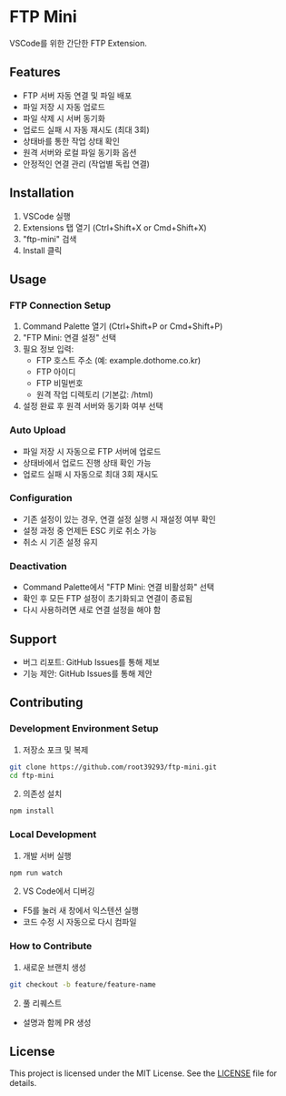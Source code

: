 # FTP Mini

VSCode를 위한 간단한 FTP Extension.

## Features

- FTP 서버 자동 연결 및 파일 배포
- 파일 저장 시 자동 업로드
- 파일 삭제 시 서버 동기화
- 업로드 실패 시 자동 재시도 (최대 3회)
- 상태바를 통한 작업 상태 확인
- 원격 서버와 로컬 파일 동기화 옵션
- 안정적인 연결 관리 (작업별 독립 연결)

## Installation

1. VSCode 실행
2. Extensions 탭 열기 (Ctrl+Shift+X or Cmd+Shift+X)
3. "ftp-mini" 검색
4. Install 클릭

## Usage

### FTP Connection Setup

1. Command Palette 열기 (Ctrl+Shift+P or Cmd+Shift+P)
2. "FTP Mini: 연결 설정" 선택
3. 필요 정보 입력:
   - FTP 호스트 주소 (예: example.dothome.co.kr)
   - FTP 아이디
   - FTP 비밀번호
   - 원격 작업 디렉토리 (기본값: /html)
4. 설정 완료 후 원격 서버와 동기화 여부 선택

### Auto Upload

- 파일 저장 시 자동으로 FTP 서버에 업로드
- 상태바에서 업로드 진행 상태 확인 가능
- 업로드 실패 시 자동으로 최대 3회 재시도

### Configuration

- 기존 설정이 있는 경우, 연결 설정 실행 시 재설정 여부 확인
- 설정 과정 중 언제든 ESC 키로 취소 가능
- 취소 시 기존 설정 유지

### Deactivation

- Command Palette에서 "FTP Mini: 연결 비활성화" 선택
- 확인 후 모든 FTP 설정이 초기화되고 연결이 종료됨
- 다시 사용하려면 새로 연결 설정을 해야 함

## Support

- 버그 리포트: GitHub Issues를 통해 제보
- 기능 제안: GitHub Issues를 통해 제안

## Contributing

### Development Environment Setup

1. 저장소 포크 및 복제
~~~bash
git clone https://github.com/root39293/ftp-mini.git
cd ftp-mini
~~~

2. 의존성 설치
~~~bash
npm install
~~~

### Local Development

1. 개발 서버 실행
~~~bash
npm run watch
~~~

2. VS Code에서 디버깅
- F5를 눌러 새 창에서 익스텐션 실행
- 코드 수정 시 자동으로 다시 컴파일

### How to Contribute

1. 새로운 브랜치 생성
~~~bash
git checkout -b feature/feature-name
~~~

2. 풀 리퀘스트
- 설명과 함께 PR 생성

## License

This project is licensed under the MIT License. See the [LICENSE](LICENSE) file for details.